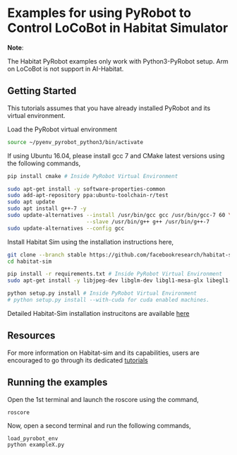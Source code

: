 # Examples for using PyRobot to Control LoCoBot in Habitat Simulator

__Note__: 

The Habitat PyRobot examples only work with Python3-PyRobot setup.
Arm on LoCoBot is not support in AI-Habitat.

## Getting Started


This tutorials assumes that you have already installed PyRobot and its virtual environment.


Load the PyRobot virtual environment
```bash
source ~/pyenv_pyrobot_python3/bin/activate
```

If using Ubuntu 16.04, please install gcc 7 and CMake latest versions using the following commands,

```bash
pip install cmake # Inside PyRobot Virtual Environment

sudo apt-get install -y software-properties-common
sudo add-apt-repository ppa:ubuntu-toolchain-r/test
sudo apt update
sudo apt install g++-7 -y
sudo update-alternatives --install /usr/bin/gcc gcc /usr/bin/gcc-7 60 \
                         --slave /usr/bin/g++ g++ /usr/bin/g++-7 
sudo update-alternatives --config gcc
```


Install Habitat Sim using the installation instructions here,
```bash
git clone --branch stable https://github.com/facebookresearch/habitat-sim.git
cd habitat-sim

pip install -r requirements.txt # Inside PyRobot Virtual Environment
sudo apt-get install -y libjpeg-dev libglm-dev libgl1-mesa-glx libegl1-mesa-dev mesa-utils xorg-dev freeglut3-dev

python setup.py install # Inside PyRobot Virtual Environment
# python setup.py install --with-cuda for cuda enabled machines.
```

Detailed Habitat-Sim installation instrucitons are available [here](https://github.com/facebookresearch/habitat-sim#installation)

## Resources 

For more information on Habitat-sim and its capabilities, users are encouraged to go through its dedicated [tutorials](https://aihabitat.org/)


## Running the examples

Open the 1st terminal and launch the roscore using the command,
```
roscore
```
Now, open a second terminal and run the following commands,
```
load_pyrobot_env
python exampleX.py
```